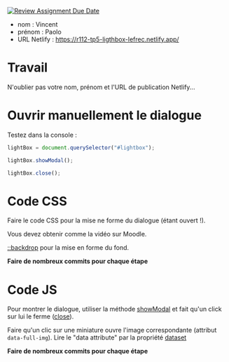 [![Review Assignment Due Date](https://classroom.github.com/assets/deadline-readme-button-22041afd0340ce965d47ae6ef1cefeee28c7c493a6346c4f15d667ab976d596c.svg)](https://classroom.github.com/a/OIjmcd9a)
- nom : Vincent
- prénom : Paolo
- URL Netlify : https://r112-tp5-ligthbox-lefrec.netlify.app/

# Travail

N'oublier pas votre nom, prénom et l'URL de publication Netlify...

# Ouvrir manuellement le dialogue

Testez dans la console :

```js
lightBox = document.querySelector("#lightbox");

lightBox.showModal();

lightBox.close();
```

# Code CSS

Faire le code CSS pour la mise ne forme du dialogue (étant ouvert !).

Vous devez obtenir comme la vidéo sur Moodle.

[::backdrop](https://developer.mozilla.org/fr/docs/Web/CSS/::backdrop) pour la mise en forme du fond.

**Faire de nombreux commits pour chaque étape**

# Code JS

Pour montrer le dialogue, utiliser la méthode [showModal](https://developer.mozilla.org/en-US/docs/Web/API/HTMLDialogElement/showModal) et fait qu'un click sur lui le ferme ([close](https://developer.mozilla.org/en-US/docs/Web/API/HTMLDialogElement/close)).

Faire qu'un clic sur une miniature ouvre l'image correspondante (attribut `data-full-img`). Lire le "data attribute" par la propriété [dataset](https://developer.mozilla.org/fr/docs/Web/API/HTMLElement/dataset)

**Faire de nombreux commits pour chaque étape**
